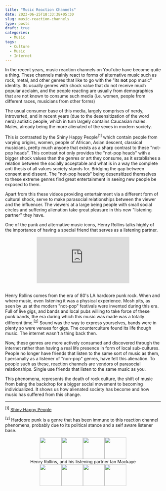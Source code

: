 ```yaml
---
title: "Music Reaction Channels"
date: 2023-06-25T18:33:38+05:30
slug: music-reaction-channels
type: posts
draft: true
categories:
  - Music
tags:
  - Culture
  - Music
  - Internet
---
```


In the recent years, music reaction channels on YouTube have become quite a thing. These channels mainly react to forms of alternative music such as rock, metal, and other genres that like to go with the "its **not** pop music" identity. Its usually genres with shock value that do not receive much popular acclaim, and the people reacting are usually from demographics that are not known to consume such media (i.e. women, people from different races, musicians from other forms) 

The usual consumer base of this media, largely comprises of nerdy, introverted, and in recent years (due to the desensitization of the word nerd) autistic people, which in turn largely contains Caucasian males. Males, already being the more alienated of the sexes in modern society. 

This is contrasted by the Shiny Happy People<sup>[1]</sup> which contain people from varying origins, women, people of African, Asian descent, classical musicians, pretty much anyone that exists as a sharp contrast to these "not-pop heads". This contrast not only provides the "not-pop heads" with a bigger shock values than the genres or art they consume, as it establishes a relation between the socially acceptable and what is in a way the complete anti thesis of all values society stands for. Bridging the gap between consent and dissent. The "not-pop heads" being desensitized themselves to these extreme genres find great entertainment in seeing new people be exposed to them. 

Apart from this these videos providing entertainment via a different form of cultural shock, serve to make parasocial relationships between the viewer and the influencer. The viewers at a large being people with small social circles and suffering alienation take great pleasure in this new "listening partner" they have. 

One of the punk and alternative music icons, Henry Rollins talks highly of the importance of having a special friend that serves as a listening partner. 
<center><iframe max-width="560" max-height="315" src="https://www.youtube-nocookie.com/embed/uvVvWSu-b0A" title="YouTube video player" frameborder="0" allow="accelerometer; autoplay; clipboard-write; encrypted-media; gyroscope; picture-in-picture; web-share" allowfullscreen></iframe> </center>
<br>

Henry Rollins comes from the era of 80's LA hardcore punk rock. When and where music, even listening it was a physical experience. Mosh pits, as seen by us at the modern "not-pop" festivals were invented during this era. Full of live gigs, and bands and local pubs willing to take force of these punk bands, the era during which this music was made was a totally different time.<sup>[2]</sup> Sound was the way to express yourselves, bands were in plenty so were venues for gigs. The counterculture found its life though music. The internet wasn't a thing back then. 

Now, these genres are more actively consumed and discovered through the internet rather than having a real life presence in form of local sub-cultures. People no longer have friends that listen to the same sort of music as them, I personally as a listener of "non-pop" genres, have felt this alienation. To people such as these, reaction channels are vendors of parasocial relationships. Single use friends that listen to the same music as you. 

This phenomena, represents the death of rock culture, the shift of music from being the backdrop for a bigger social movement to becoming individualized. It shows us how alienated society has become and how music has suffered from this change. 


---

<sup>[1]</sup> [Shiny Happy People](https://www.youtube.com/watch?v=JpOQoLZQUPc&pp=ygUSc2hpbnkgaGFwcHkgcGVvcGxl )

<sup>[2]</sup> Hardcore punk is a genre that has been immune to this reaction channel phenomena, probably due to its political stance and a self aware listener base. 

<center><img src="../pictures/rollins.png" style="width: 70px;"><img src="../pictures/ian.png" style="width: 70px;"><img src="../pictures/rollins.png" style="width: 70px;"><img src="../pictures/ian.png" style="width: 70px;"> <br>
Henry Rollins, and his listening partner Ian Mackaye <br>
<img src="../pictures/rollins.png" style="width: 70px;"><img src="../pictures/ian.png" style="width: 70px;"><img src="../pictures/rollins.png" style="width: 70px;"><img src="../pictures/ian.png" style="width: 70px;"> 
 
 </center>

